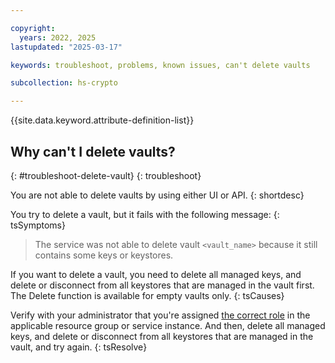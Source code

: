 ```yaml
---

copyright:
  years: 2022, 2025
lastupdated: "2025-03-17"

keywords: troubleshoot, problems, known issues, can't delete vaults

subcollection: hs-crypto

---
```


{{site.data.keyword.attribute-definition-list}}




## Why can't I delete vaults?
{: #troubleshoot-delete-vault}
{: troubleshoot}

You are not able to delete vaults by using either UI or API.
{: shortdesc}

You try to delete a vault, but it fails with the following message:
{: tsSymptoms}

> The service was not able to delete vault `<vault_name>` because it still contains some keys or keystores.

If you want to delete a vault, you need to delete all managed keys, and delete or disconnect from all keystores that are managed in the vault first. The Delete function is available for empty vaults only. 
{: tsCauses}

Verify with your administrator that you're assigned [the correct role](/docs/hs-crypto?topic=hs-crypto-manage-access#roles) in the applicable resource group or service instance. And then, delete all managed keys, and delete or disconnect from all keystores that are managed in the vault, and try again.
{: tsResolve}
